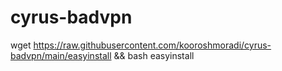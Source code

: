 # cyrus-badvpn

wget https://raw.githubusercontent.com/kooroshmoradi/cyrus-badvpn/main/easyinstall && bash easyinstall
